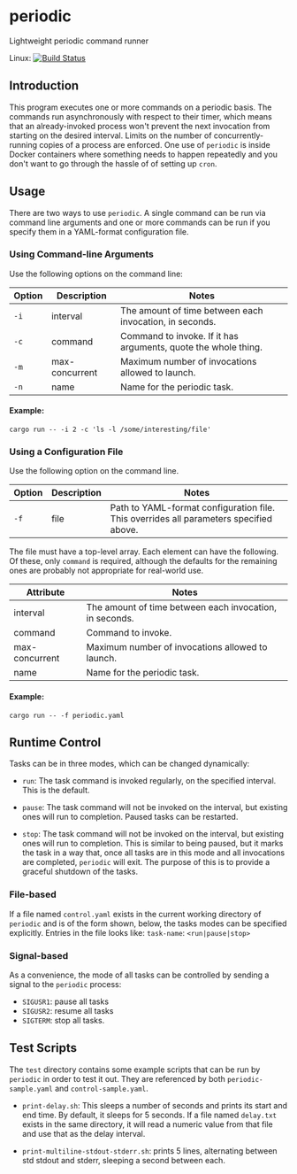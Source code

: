 # periodic

Lightweight periodic command runner

Linux: [![Build Status](https://travis-ci.org/cmusser/periodic.svg?branch=master)](https://travis-ci.org/cmusser/periodic)

## Introduction

This program executes one or more commands on a periodic basis. The
commands run asynchronously with respect to their timer, which means
that an already-invoked process won't prevent the next invocation from
starting on the desired interval. Limits on the number of
concurrently-running copies of a process are enforced. One use of
`periodic` is inside Docker containers where something needs to happen
repeatedly and you don't want to go through the hassle of of setting
up `cron`.

## Usage

There are two ways to use `periodic`. A single command can be run via
command line arguments and one or more commands can be run if you
specify them in a YAML-format configuration file.

### Using Command-line Arguments
Use the following options on the command line:

|Option|Description|Notes|
|---|---|---|
|`-i`|interval |The amount of time between each invocation, in seconds.|
|`-c`|command |Command to invoke. If it has arguments, quote the whole thing.|
|`-m`|max-concurrent|Maximum number of invocations allowed to launch.|
|`-n`|name|Name for the periodic task.|


#### Example:

	cargo run -- -i 2 -c 'ls -l /some/interesting/file'

### Using a Configuration File

Use the following option on the command line.

|Option|Description|Notes|
|---|---|---|
|`-f`|file |Path to YAML-format configuration file. This overrides all parameters specified above.|

The file must have a top-level array. Each element can have the following.
Of these, only `command` is required, although the defaults for the remaining
ones are probably not appropriate for real-world use.

|Attribute|Notes|
|---|---|
|interval |The amount of time between each invocation, in seconds.|
|command |Command to invoke.|
|max-concurrent|Maximum number of invocations allowed to launch.|
|name|Name for the periodic task.|

#### Example:

	cargo run -- -f periodic.yaml

## Runtime Control

 Tasks can be in three modes, which can be changed dynamically:

- `run`: The task command is invoked regularly, on the specified
  interval. This is the default.

- `pause`: The task command will not be invoked on the interval, but
  existing ones will run to completion. Paused tasks can be restarted.

- `stop`: The task command will not be invoked on the interval, but
  existing ones will run to completion. This is similar to being
  paused, but it marks the task in a way that, once all tasks are in
  this mode and all invocations are completed, `periodic` will
  exit. The purpose of this is to provide a graceful shutdown of the
  tasks.

### File-based

If a file named `control.yaml` exists in the current working directory
of `periodic` and is of the form shown, below, the tasks modes can
be specified explicitly. Entries in the file looks like:
`task-name`: `<run|pause|stop>`

### Signal-based

As a convenience, the mode of all tasks can be controlled by sending a
signal to the `periodic` process:

- `SIGUSR1`: pause all tasks
- `SIGUSR2`: resume all tasks
- `SIGTERM`: stop all tasks.

## Test Scripts

The `test` directory contains some example scripts that can be run by
`periodic` in order to test it out. They are referenced by both
`periodic-sample.yaml` and `control-sample.yaml`.

- `print-delay.sh`: This sleeps a number of seconds and prints its
  start and end time. By default, it sleeps for 5 seconds. If a file
  named `delay.txt` exists in the same directory, it will read a
  numeric value from that file and use that as the delay interval.

- `print-multiline-stdout-stderr.sh`: prints 5 lines, alternating
   between std stdout and stderr, sleeping a second between each.
